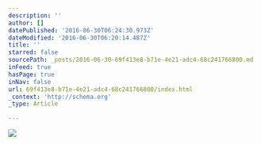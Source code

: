 ```yaml
---
description: ''
author: []
datePublished: '2016-06-30T06:24:30.973Z'
dateModified: '2016-06-30T06:20:14.487Z'
title: ''
starred: false
sourcePath: _posts/2016-06-30-69f413e8-b71e-4e21-adc4-68c241766800.md
inFeed: true
hasPage: true
inNav: false
url: 69f413e8-b71e-4e21-adc4-68c241766800/index.html
_context: 'http://schema.org'
_type: Article

---
```

![](https://the-grid-user-content.s3-us-west-2.amazonaws.com/ab81a269-67c8-4704-b0b3-6c084fa9b9d5.jpg)